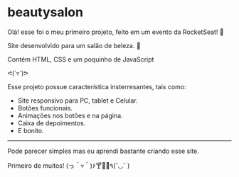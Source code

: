 # beautysalon

Olá! esse foi o meu primeiro projeto, feito em um evento da RocketSeat! 🚀

Site desenvolvido para um salão de beleza. 💅

Contém HTML, CSS e um poquinho de JavaScript

ᕙ(`▿´)ᕗ 

Esse projeto possue característica insterresantes, tais como:
 - Site responsivo para PC, tablet e Celular.
 - Botões funcionais.
 - Animações nos botões e na página.
 - Caixa de depoimentos.
 - E bonito. 
 
-------------------------------------------------------
 
 Pode parecer simples mas eu aprendi bastante criando esse site.
 
 Primeiro de muitos! (っ＾▿＾)۶🍸🌟🍺٩(˘◡˘ )
 
